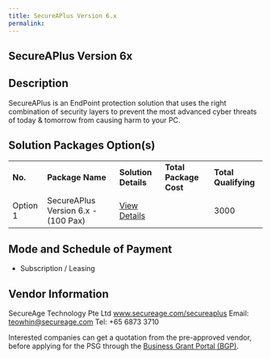 ```yaml
---
title: SecureAPlus Version 6.x
permalink: 
---
```


## SecureAPlus Version 6x

## Description

SecureAPlus is an EndPoint protection solution that uses the right combination of security layers to prevent the most advanced cyber threats of today & tomorrow from causing harm to your PC.


## Solution Packages Option(s)

<table>
<tr>
<td><b>No.</b></td>
<td><b>Package Name</b></td>
<td><b>Solution Details</b></td>
<td><b>Total Package Cost</b></td>
<td><b>Total Qualifying</b></td>
</tr>
<tr>
<td>Option 1</td>
<td>SecureAPlus Version 6.x - (100 Pax)</td>
<td><a href='https://www.gobusiness.gov.sg/images/psg/SecureAge_Technology_20190053_Annex_3_20200625150528_Part_3.pdf'>View Details</a></td>
<td></td>
<td>3000</td>
</tr>
</table>

## Mode and Schedule of Payment

 - Subscription / Leasing

## Vendor Information

 SecureAge Technology Pte Ltd
www.secureage.com/secureaplus
Email: teowhin@secureage.com
Tel: +65 6873 3710

Interested companies can get a quotation from the pre-approved vendor, before applying for the PSG through the <a href='https://www.businessgrants.gov.sg/'>Business Grant Portal (BGP)</a>.
